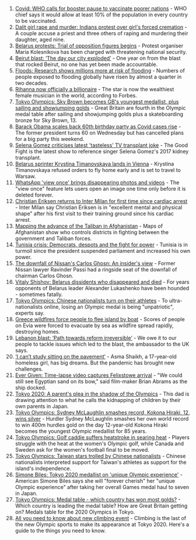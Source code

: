 1. [Covid: WHO calls for booster pause to vaccinate poorer nations](https://www.bbc.co.uk/news/world-58090051) - WHO chief says it would allow at least 10% of the population in every country to be vaccinated.
2. [Dalit girl rape and murder: Indians protest over girl's forced cremation](https://www.bbc.co.uk/news/world-asia-india-58083052) - A couple accuse a priest and three others of raping and murdering their daughter, aged nine.
3. [Belarus protests: Trial of opposition figures begins](https://www.bbc.co.uk/news/world-europe-58083672) - Protest organiser Maria Kolesnikova has been charged with threatening national security.
4. [Beirut blast: ‘The day our city exploded’](https://www.bbc.co.uk/news/world-middle-east-58076999) - One year on from the blast that rocked Beirut, no one has yet been made accountable.
5. [Floods: Research shows millions more at risk of flooding](https://www.bbc.co.uk/news/science-environment-58087479) - Numbers of people exposed to flooding globally have risen by almost a quarter in two decades.
6. [Rihanna now officially a billionaire](https://www.bbc.co.uk/news/world-us-canada-58092465) - The star is now the wealthiest female musician in the world, according to Forbes.
7. [Tokyo Olympics: Sky Brown becomes GB's youngest medallist, plus sailing and showjumping golds](https://www.bbc.co.uk/sport/olympics/58082545) - Great Britain are fourth in the Olympic medal table after sailing and showjumping golds plus a skateboarding bronze for Sky Brown, 13.
8. [Barack Obama scales back 60th birthday party as Covid cases rise](https://www.bbc.co.uk/news/world-us-canada-58083780) - The former president turns 60 on Wednesday but has cancelled plans for a big party this weekend.
9. [Selena Gomez criticises latest 'tasteless' TV transplant joke](https://www.bbc.co.uk/news/entertainment-arts-58083763) - The Good Fight is the latest show to reference singer Selena Gomez's 2017 kidney transplant.
10. [Belarus sprinter Krystina Timanovskaya lands in Vienna](https://www.bbc.co.uk/news/world-europe-58081254) - Krystina Timanovskaya refused orders to fly home early and is set to travel to Warsaw.
11. [WhatsApp 'view once' brings disappearing photos and videos](https://www.bbc.co.uk/news/technology-58087379) - The "view once" feature lets users open an image one time only before it is deleted forever.
12. [Christian Eriksen returns to Inter Milan for first time since cardiac arrest](https://www.bbc.co.uk/sport/football/58085749) - Inter Milan say Christian Eriksen is in "excellent mental and physical shape" after his first visit to their training ground since his cardiac arrest.
13. [Mapping the advance of the Taliban in Afghanistan](https://www.bbc.co.uk/news/world-asia-57933979) - Maps of Afghanistan show who controls districts in fighting between the government and Taliban forces.
14. [Tunisia crisis: Democrats, despots and the fight for power](https://www.bbc.co.uk/news/world-africa-58071263) - Tunisia is in turmoil since the president suspended parliament and increased his own power.
15. [The downfall of Nissan's Carlos Ghosn: An insider's view](https://www.bbc.co.uk/news/business-58070929) - Former Nissan lawyer Ravinder Passi had a ringside seat of the downfall of chairman Carlos Ghosn.
16. [Vitaly Shishov: Belarus dissidents who disappeared and died](https://www.bbc.co.uk/news/world-europe-58079461) - For years opponents of Belarus leader Alexander Lukashenko have been hounded - sometimes fatally.
17. [Tokyo Olympics: Chinese nationalists turn on their athletes](https://www.bbc.co.uk/news/world-asia-china-58024068) - To ultra-nationalists online, losing an Olympic medal is being "unpatriotic", experts say.
18. [Greece wildfires force people to flee island by boat](https://www.bbc.co.uk/news/world-europe-58093275) - Scores of people on Evia were forced to evacuate by sea as wildfire spread rapidly, destroying homes.
19. [Lebanon blast: ‘Path towards reform irreversible’](https://www.bbc.co.uk/news/world-middle-east-58091119) - We owe it to our people to tackle issues which led to the blast, the ambassador to the UK says.
20. [‘I can’t study sitting on the pavement’](https://www.bbc.co.uk/news/world-asia-india-58025055) - Asma Shaikh, a 17-year-old homeless girl, has big dreams. But the pandemic has brought new challenges.
21. [Ever Given: Time-lapse video captures Felixstowe arrival](https://www.bbc.co.uk/news/uk-england-suffolk-58080614) - "We could still see Egyptian sand on its bow," said film-maker Brian Abrams as the ship docked.
22. [Tokyo 2020: A parent's plea in the shadow of the Olympics](https://www.bbc.co.uk/news/world-asia-58057432) - This dad is drawing attention to what he calls the kidnapping of children by their own parents in Japan.
23. [Tokyo Olympics: Sydney McLaughlin smashes record, Kokona Hiraki, 12, wins silver](https://www.bbc.co.uk/sport/olympics/58082645) - Hurdler Sydney McLaughlin smashes her own world record to win 400m hurdles gold on the day 12-year-old Kokona Hiraki becomes the youngest Olympic medallist for 85 years.
24. [Tokyo Olympics: Golf caddie suffers heatstroke in searing heat](https://www.bbc.co.uk/sport/olympics/58085748) - Players struggle with the heat at the women's Olympic golf, while Canada and Sweden ask for the women's football final to be moved.
25. [Tokyo Olympics: Taiwan stars trolled by Chinese nationalists](https://www.bbc.co.uk/news/world-asia-china-58082265) - Chinese nationalists interpreted support for Taiwan's athletes as support for the island's independence.
26. [Simone Biles: Tokyo 2020 medallist on 'unique Olympic experience'](https://www.bbc.co.uk/sport/olympics/58081505) - American Simone Biles says she will "forever cherish" her "unique Olympic experience" after taking her overall Games medal haul to seven in Japan.
27. [Tokyo Olympics: Medal table - which country has won most golds?](https://www.bbc.co.uk/sport/olympics/57836709) - Which country is leading the medal table? How are Great Britain getting on? Medals table for the 2020 Olympics in Tokyo.
28. [All you need to know about new climbing event](https://www.bbc.co.uk/sport/olympics/57998157) - Climbing is the last of the new Olympic sports to make its appearance at Tokyo 2020. Here's a guide to the things you need to know.
